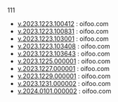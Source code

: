 111
+ [v.2023.1223.100412](https://github.com/pofoy/oifoo/releases/tag/v.2023.1223.100412) : oifoo.com
+ [v.2023.1223.100831](https://github.com/pofoy/oifoo/releases/tag/v.2023.1223.100831) : oifoo.com
+ [v.2023.1223.103001](https://github.com/pofoy/oifoo/releases/tag/v.2023.1223.103001) : oifoo.com
+ [v.2023.1223.103408](https://github.com/pofoy/oifoo/releases/tag/v.2023.1223.103408) : oifoo.com
+ [v.2023.1223.103643](https://github.com/pofoy/oifoo/releases/tag/v.2023.1223.103643) : oifoo.com
+ [v.2023.1225.000001](https://github.com/pofoy/oifoo/releases/tag/v.2023.1225.000001) : oifoo.com
+ [v.2023.1227.000001](https://github.com/pofoy/oifoo/releases/tag/v.2023.1227.000001) : oifoo.com
+ [v.2023.1229.000001](https://github.com/pofoy/oifoo/releases/tag/v.2023.1229.000001) : oifoo.com
+ [v.2023.1231.000002](https://github.com/pofoy/oifoo/releases/tag/v.2023.1231.000002) : oifoo.com
+ [v.2024.0101.000002](https://github.com/pofoy/oifoo/releases/tag/v.2024.0101.000002) : oifoo.com
